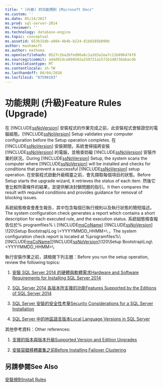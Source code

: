 ```yaml
---
title: " (升級) 的功能規則 |Microsoft Docs"
ms.custom: ''
ms.date: 05/24/2017
ms.prod: sql-server-2014
ms.reviewer: ''
ms.technology: database-engine
ms.topic: conceptual
ms.assetid: 653b15db-a984-4b4b-b224-81b0285b099b
author: mashamsft
ms.author: mathoma
ms.openlocfilehash: 0527c1ba26fed86a6c1a3d3a2ea7c11b096474f8
ms.sourcegitcommit: ad4d92dce894592a259721a1571b1d8736abacdb
ms.translationtype: MT
ms.contentlocale: zh-TW
ms.lasthandoff: 08/04/2020
ms.locfileid: "87598183"
---
```

# <a name="feature-rules-upgrade"></a><span data-ttu-id="72814-102">功能規則 (升級)</span><span class="sxs-lookup"><span data-stu-id="72814-102">Feature Rules (Upgrade)</span></span>
  <span data-ttu-id="72814-103">在 [!INCLUDE[ssNoVersion](../../includes/ssnoversion-md.md)] 安裝程式的作業完成之前，此安裝程式會驗證您的電腦組態。</span><span class="sxs-lookup"><span data-stu-id="72814-103">[!INCLUDE[ssNoVersion](../../includes/ssnoversion-md.md)] Setup validates your computer configuration before the Setup operation completes.</span></span> <span data-ttu-id="72814-104">在 [!INCLUDE[ssNoVersion](../../includes/ssnoversion-md.md)] 安裝期間，系統會掃描將安裝 [!INCLUDE[ssNoVersion](../../includes/ssnoversion-md.md)] 的電腦，並檢查妨礙 [!INCLUDE[ssNoVersion](../../includes/ssnoversion-md.md)] 安裝作業的狀況。</span><span class="sxs-lookup"><span data-stu-id="72814-104">During [!INCLUDE[ssNoVersion](../../includes/ssnoversion-md.md)] Setup, the system scans the computer where [!INCLUDE[ssNoVersion](../../includes/ssnoversion-md.md)] will be installed and checks for conditions that prevent a successful [!INCLUDE[ssNoVersion](../../includes/ssnoversion-md.md)] setup operation.</span></span> <span data-ttu-id="72814-105">在安裝程式啟動升級精靈之前，會先擷取每個項目的狀態。</span><span class="sxs-lookup"><span data-stu-id="72814-105">Before Setup starts the upgrade wizard, it retrieves the status of each item.</span></span> <span data-ttu-id="72814-106">然後它會比較所需條件的結果，並提供解決封鎖問題的指引。</span><span class="sxs-lookup"><span data-stu-id="72814-106">It then compares the result with required conditions and provides guidance for removal of blocking issues.</span></span>  
  
 <span data-ttu-id="72814-107">系統組態檢查會產生報告，其中包含每個已執行規則以及執行狀態的簡短描述。</span><span class="sxs-lookup"><span data-stu-id="72814-107">The system configuration check generates a report which contains a short description for each executed rule, and the execution status.</span></span> <span data-ttu-id="72814-108">系統組態檢查報告位於% programfiles% \\ [!INCLUDE[msCoName](../../includes/msconame-md.md)] [!INCLUDE[ssNoVersion](../../includes/ssnoversion-md.md)] \120\Setup Bootstrap\Log \\<YYYYMMDD_HHMM>\\ 。</span><span class="sxs-lookup"><span data-stu-id="72814-108">The system configuration check report is located at %programfiles%\\[!INCLUDE[msCoName](../../includes/msconame-md.md)][!INCLUDE[ssNoVersion](../../includes/ssnoversion-md.md)]\120\Setup Bootstrap\Log\\<YYYYMMDD_HHMM>\\.</span></span>  
  
 <span data-ttu-id="72814-109">執行安裝作業之前，請檢閱下列主題：</span><span class="sxs-lookup"><span data-stu-id="72814-109">Before you run the setup operation, review the following topics:</span></span>  
  
1.  [<span data-ttu-id="72814-110">安裝 SQL Server 2014 的硬體與軟體需求</span><span class="sxs-lookup"><span data-stu-id="72814-110">Hardware and Software Requirements for Installing SQL Server 2014</span></span>](hardware-and-software-requirements-for-installing-sql-server.md)  
  
2.  [<span data-ttu-id="72814-111">SQL Server 2014 各版本所支援的功能</span><span class="sxs-lookup"><span data-stu-id="72814-111">Features Supported by the Editions of SQL Server 2014</span></span>](../../../2014/getting-started/features-supported-by-the-editions-of-sql-server-2014.md)  
  
3.  [<span data-ttu-id="72814-112">SQL Server 安裝的安全性考量</span><span class="sxs-lookup"><span data-stu-id="72814-112">Security Considerations for a SQL Server Installation</span></span>](../../../2014/sql-server/install/security-considerations-for-a-sql-server-installation.md)  
  
4.  [<span data-ttu-id="72814-113">SQL Server 中的地區語言版本</span><span class="sxs-lookup"><span data-stu-id="72814-113">Local Language Versions in SQL Server</span></span>](../../../2014/sql-server/install/local-language-versions-in-sql-server.md)  
  
 <span data-ttu-id="72814-114">其他參考資料：</span><span class="sxs-lookup"><span data-stu-id="72814-114">Other references:</span></span>  
  
1.  [<span data-ttu-id="72814-115">支援的版本與版本升級</span><span class="sxs-lookup"><span data-stu-id="72814-115">Supported Version and Edition Upgrades</span></span>](../../database-engine/install-windows/supported-version-and-edition-upgrades.md)  
  
2.  [<span data-ttu-id="72814-116">安裝容錯移轉叢集之前</span><span class="sxs-lookup"><span data-stu-id="72814-116">Before Installing Failover Clustering</span></span>](../failover-clusters/install/before-installing-failover-clustering.md)  
  
## <a name="see-also"></a><span data-ttu-id="72814-117">另請參閱</span><span class="sxs-lookup"><span data-stu-id="72814-117">See Also</span></span>  
 [<span data-ttu-id="72814-118">安裝規則</span><span class="sxs-lookup"><span data-stu-id="72814-118">Install Rules</span></span>](../../../2014/sql-server/install/install-rules.md)  
  
  
